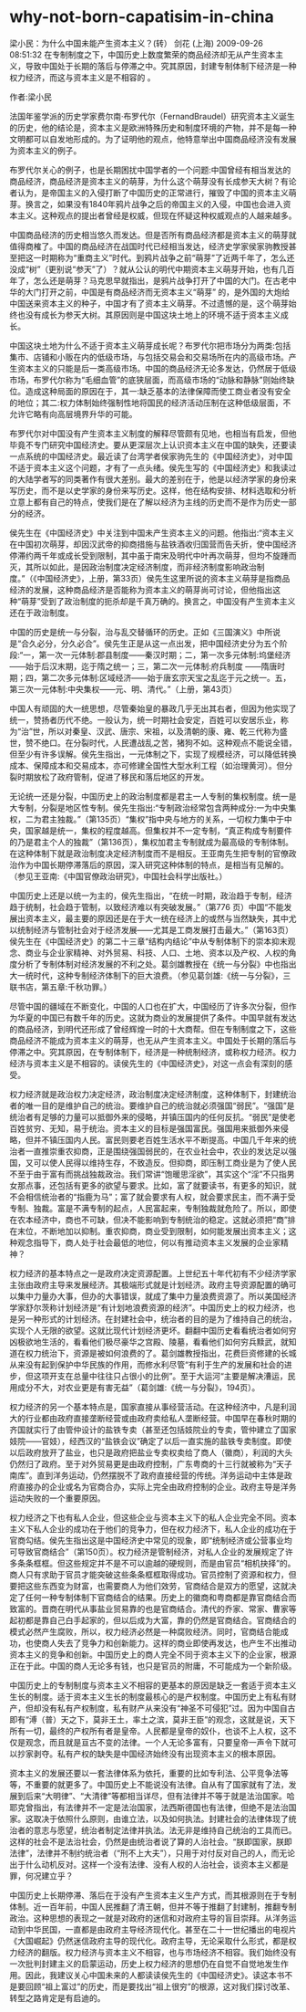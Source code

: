 # why-not-born-capatisim-in-china
梁小民：为什么中国未能产生资本主义？(转）
剑花 (上海) 2009-09-26 08:51:32
在专制制度之下，中国历史上数度繁荣的商品经济却无从产生资本主义，导致中国处于长期的落后与停滞之中。究其原因，封建专制体制下经济是一种权力经济，而这与资本主义是不相容的
。

作者:梁小民


法国年鉴学派的历史学家费尔南·布罗代尔（FernandBraudel）研究资本主义诞生的历史，他的结论是，资本主义是欧洲特殊历史和制度环境的产物，并不是每一种文明都可以自发地形成的。为了证明他的观点，他特意举出中国商品经济没有发展为资本主义的例子。

布罗代尔关心的例子，也是长期困扰中国学者的一个问题:中国曾经有相当发达的商品经济，商品经济是资本主义的萌芽，为什么这个萌芽没有长成参天大树？有论者认为，是帝国主义的入侵打断了中国历史的正常进行，摧毁了中国的资本主义萌芽。换言之，如果没有1840年鸦片战争之后的帝国主义的入侵，中国也会进入资本主义。这种观点的提出者曾经是权威，但现在怀疑这种权威观点的人越来越多。

中国商品经济的历史相当悠久而发达。但是否所有商品经济都是资本主义的萌芽就值得商榷了。中国的商品经济在战国时代已经相当发达，经济史学家侯家驹教授甚至把这一时期称为“重商主义”时代。到鸦片战争之前“萌芽”了近两千年了，怎么还没成“树”（更别说“参天”了）？就从公认的明代中期资本主义萌芽开始，也有几百年了，怎么还是萌芽？马克思早就指出，是鸦片战争打开了中国的大门。在古老中华的大门打开之前，中国是有商品经济而无资本主义“萌芽” 的，是外国的大炮给中国送来资本主义的种子，中国才有了资本主义萌芽。不过遗憾的是，这个萌芽始终也没有成长为参天大树。其原因则是中国这块土地上的环境不适于资本主义成长。

中国这块土地为什么不适于资本主义萌芽成长呢？布罗代尔把市场分为两类:包括集市、店铺和小贩在内的低级市场，与包括交易会和交易场所在内的高级市场。产生资本主义的只能是后一类高级市场。中国的商品经济无论多发达，仍然居于低级市场，布罗代尔称为“毛细血管”的底狭层面，而高级市场的“动脉和静脉”则始终缺位。造成这种局面的原因在于，其一:缺乏基本的法律保障而使工商业者没有安全的地位；其二:权力体制始终强制性地将国民的经济活动压制在这种低级层面，不允许它略有向高层境界升华的可能。

布罗代尔对中国没有产生资本主义制度的解释尽管颇有见地，也相当有启发，但他毕竟不专门研究中国经济史。要从更深层次上认识资本主义在中国的缺失，还要读一点系统的中国经济史。最近读了台湾学者侯家驹先生的《中国经济史》，对中国不适于资本主义这个问题，才有了一点头绪。侯先生写的《中国经济史》和我读过的大陆学者写的同类著作有很大差别。最大的差别在于，他是以经济学家的身份来写历史，而不是以史学家的身份来写历史。这样，他在结构安排、材料选取和分析立意上都有自己的特点，使我们是在了解以经济为主线的历史而不是作为历史一部分的经济。

侯先生在《中国经济史》中关注到中国未产生资本主义的问题。他指出:“资本主义在中国初次萌芽，却因汉武帝的抑商措施与盐铁酒收归国营而告夭折，使中国经济停滞约两千年或成长受到限制，其中虽于南宋及明代中叶再次萌芽，但均不旋踵而灭，其所以如此，是因政治制度决定经济制度，而非经济制度影响政治制度。”（《中国经济史》，上册，第33页）侯先生这里所说的资本主义萌芽是指商品经济的发展，这种商品经济是否能称为资本主义的萌芽尚可讨论，但他指出这种“萌芽”受到了政治制度的扼杀却是千真万确的。换言之，中国没有产生资本主义还在于政治制度。

中国的历史是统一与分裂，治与乱交替循环的历史。正如《三国演义》中所说是“合久必分，分久必合”。侯先生正是从这一点出发，把中国经济史分为五个阶段:“一，第一次一元体制:郡县制度——秦汉时期；二，第一次多元体制:坞堡经济——始于后汉末期，迄于隋之统一；三，第二次一元体制:府兵制度 ——隋唐时期；四，第二次多元体制:区域经济——始于唐玄宗天宝之乱迄于元之统一。五，第三次一元体制:中央集权——元、明、清代。”（上册，第43页）

中国人有顽固的大一统思想，尽管秦始皇的暴政几乎无出其右者，但因为他实现了统一，赞扬者历代不绝。一般认为，统一时期社会安定，百姓可以安居乐业，称为“治”世，所以对秦皇、汉武、唐宗、宋祖，以及清朝的康、雍、乾三代称为盛世，赞不绝口。在分裂时代，人民遭战乱之苦，猪狗不如。这种观点不能说全错，但至少有许多误解。侯先生指出，一元体制之下，实现了规模经济，可以降低转换成本、保障成本和交易成本，亦可修建全国性大型水利工程（如治理黄河）。但分裂时期放松了政府管制，促进了移民和落后地区的开发。

 无论统一还是分裂，中国历史上的政治制度都是君主一人专制的集权制度。统一是大专制，分裂是地区性专制。侯先生指出:“专制政治经常包含两种成分:一为中央集权，二为君主独裁。”（第135页）“集权”指中央与地方的关系，一切权力集中于中央，国家越是统一，集权的程度越高。但集权并不一定专制，“真正构成专制要件的乃是君主个人的独裁”（第136页），集权加君主专制就成为最高级的专制体制。在这种体制下就是政治制度决定经济制度而不是相反。王亚南先生把专制的官僚政治作为中国长期停滞落后的原因，深入研究这种体制的特点，是相当有见解的。（参见王亚南:《中国官僚政治研究》，中国社会科学出版社。）

 中国历史上还是以统一为主的，侯先生指出，“在统一时期，政治趋于专制，经济趋于统制，社会趋于管制，以致经济难以有突破发展。”（第776 页）中国“不能发展出资本主义，最主要的原因还是在于大一统在经济上的或然与当然缺失，其中尤以统制经济与管制社会对于经济发展——尤其是工商发展打击最大。”（第163页）侯先生在《中国经济史》的第二十三章“结构内结论”中从专制体制下的崇本抑末观念、商业与企业家精神、对外贸易、科技、人口、土地、资本以及产权、人权的角度分析了专制体制对经济发展的不利之处。葛剑雄教授在《统一与分裂》中也指出大一统时代，这种专制经济体制下的巨大浪费。（参见葛剑雄:《统一与分裂》，三联书店，第五章:千秋功罪。）

 尽管中国的疆域在不断变化，中国的人口也在扩大，中国经历了许多次分裂，但作为华夏的中国已有数千年的历史。这就为商业的发展提供了条件。中国早就有发达的商品经济，到明代还形成了曾经辉煌一时的十大商帮。但在专制制度之下，这些商品经济不能成为资本主义的萌芽，也无从产生资本主义。中国处于长期的落后与停滞之中。究其原因，在专制体制下，经济是一种统制经济，或称权力经济。权力经济与资本主义是不相容的。读侯先生的《中国经济史》，对这一点会有深刻的感受。

 权力经济就是政治权力决定经济，政治制度决定经济制度，这种体制下，封建统治者的唯一目的是维护自己的统治。要维护自己的统治就必须强国“弱民”。“强国”是统治者有足够的力量可以抵御外来的侵略，并镇压国内的任何反抗。“弱民”是使老百姓贫穷、无知，易于统治。资本主义的目标是强国富民。强国用来抵御外来侵略，但并不镇压国内人民。富民则要老百姓生活水平不断提高。中国几千年来的统治者一直推崇重农抑商，正是围绕强国弱民的，在农业社会中，农业的发达足以强国，又可以使人民得以维持生存，不致造反。但抑商，即压制工商业是为了使人民不至于由于富有而挑战独裁政治。我们常讲“饱暖思淫欲”，其实这个“淫”不只指男女那点事，还包括有更多的欲望与要求。比如，富了就要读书，有更多的知识，就不会相信统治者的“指鹿为马”；富了就会要求有人权，就会要求民主，而不满于受专制、独裁。富是不满专制的起点，人民富起来，专制独裁就危险了。所以，即使在农本经济中，商也不可缺，但决不能影响到专制统治的稳定。这就必须把“商”排在末位，不断地加以抑制。重农抑商，商业受到限制，如何能发展出资本主义；这种观念指导下，商人处于社会最低的地位，何以有推动资本主义发展的企业家精神？

 权力经济的基本特点之一是政府决定资源配置。上世纪五十年代初有不少经济学家主张由政府主导来发展经济。其极端形式就是计划经济。政府主导资源配置的确可以集中力量办大事，但办的大事错误，就成了集中力量浪费资源了。所以美国经济学家舒尔茨称计划经济是“有计划地浪费资源的经济”。中国历史上的权力经济，也是另一种形式的计划经济。在封建社会中，统治者的目的是为了维持自己的统治，实现个人无限的欲望。这就比现代计划经济更坏。翻翻中国历史看看统治者如何穷凶极欲地生活的，看看他们极尽豪华之宫殿、陵墓，看看他们如何穷兵黩武，就知道在权力统治下，资源是被如何浪费的了。葛剑雄教授指出，花费巨资修建的长城从来没有起到保护中华民族的作用，而修水利尽管“有利于生产的发展和社会的进步，但这项开支在总量中往往只占很小的比例”。至于大运河“主要是解决漕运，民用成分不大，对农业更是有害无益”（葛剑雄:《统一与分裂》，194页）。

 权力经济的另一个基本特点是，国家直接从事经营活动。在这种经济中，凡是利润大的行业都由政府直接垄断经营或由政府卖给私人垄断经营。中国早在春秋时期的齐国就实行了由管仲设计的盐铁专卖（甚至还包括妓院业的专卖，管仲建立了国家妓院——官妓），经西汉的“盐铁会议”确定了以后一直实施的盐铁专卖制度。即使以后政府放开了盐业，也只是政府把盐业专卖权卖给了商人（徽商），利润的大头仍然归了政府。至于对外贸易更是由政府控制，广东粤商的十三行就被称为“天子南库”。直到洋务运动，仍然摆脱不了政府直接经营的传统。洋务运动中主体是政府直接办的企业或名为官商合办，实际上完全由政府控制的企业。政府主导是洋务运动失败的一个重要原因。

 权力经济之下也有私人企业，但这些企业与资本主义下的私人企业完全不同。资本主义下私人企业的成功在于他们的竞争力，但在权力经济下，私人企业的成功在于官商勾结。侯先生指出这是中国经济史中常见的现象，即“统制经济或公营事业均可导致官商结合”（第150页）。权力经济是管制经济，对私人企业的发展规定了许多条条框框。但这些规定并不是不可以逾越的硬规则，而是由官员“相机抉择”的。商人只有求助于官员才能突破这些条条框框取得成功。官员控制了资源和权力，但要把这些东西变为财富，也需要商人为他们效劳，官商结合是双方的愿望，这就决定了任何一种专制体制下官商结合的结果。历史上的徽商和粤商都是靠官商结合而致富的。晋商在明代从事盐业贸易靠的也是官商结合。清代的乔家、常家、曹家等起初都是靠自己白手起家的，但以后成为大富，靠的仍然是官商结合。官商结合的模式必然产生腐败，所以，权力经济必然是一种腐败经济。同时，官商结合能成功，也使商人失去了竞争力和创新能力。这样的商业即使再发达，也产生不出推动资本主义的竞争和创新。中国历史上的商人完全不同于资本主义下的企业家，根源正在于此。中国的商人无论多有钱，也只是官员的附庸，不可能成为一个新阶级。

 中国历史上的专制制度与资本主义不相容的更基本的原因是缺乏一套适于资本主义生长的制度。适于资本主义生长的制度最核心的是产权制度。中国历史上有私有财产，但却没有私有产权制度，私有财产从来没有“神圣不可侵犯”过。因为中国自古即有“溥（普）天之下，莫非王土，率土之滨，莫非王臣”的观念，这就是说，天下所有一切，最终的产权所有者是皇帝。人民都是皇帝的奴仆，也谈不上人权，这不仅是观念，而且就是亘古不变的法律。一个人无论多富有，只要皇帝一声令下就可以抄家剥夺。私有产权的缺失是中国经济始终没有出现资本主义的根本原因。

 资本主义的发展还要以一套法律体系为依托，重要的比如专利法、公平竞争法等等，不重要的就更多了。中国历史上不能说没有法律。自从有了国家就有了法，发展到后来“大明律”、“大清律”等都相当详尽，但有法律并不等于就是法治国家。哈耶克曾指出，有法律并不一定是法治国家，法西斯德国也有法律，但绝不是法治国家。这取决于依照什么原则，由谁立法，以及如何执法。封建社会的法律体现了统治者的意志与愿望，统治者制定法律并执法。法无非是维持自己统治的工具而已。这样的社会不是法治社会，仍然是由统治者说了算的人治社会。“朕即国家，朕即法律”，法律并不制约统治者（“刑不上大夫”），只用于对付反对自己的人，而无论出于什么动机反对。这样一个没有法律、没有人权的人治社会，谈资本主义都是罪，何况建立乎？

 

中国历史上长期停滞、落后在于没有产生资本主义生产方式，而其根源则在于专制体制。近一百年前，中国人民推翻了清王朝，但并不等于推翻了封建制，推翻专制政治。这种思想的表现之一就是对政府的迷信和对政府主导的盲目崇拜。从洋务运动到中华民国，一直都是由政府主导经济现代化。甚至在二十一世纪播出的电视片《大国崛起》仍然迷信政府主导的现代化。政府主导，无论采取什么形式，都是权力经济的翻版。权力经济与资本主义不相容，也与市场经济不相容。我们始终没有一次批判封建主义的启蒙运动，历史上权力经济的思想仍在自觉不自觉地发生作用。因此，我建议关心中国未来的人都读读侯先生的《中国经济史》。读这本书不是要回顾“祖上富过”的历史，而是要找出“祖上很穷”的根源，这对我们探讨改革、转型之路肯定是有启迪的。
